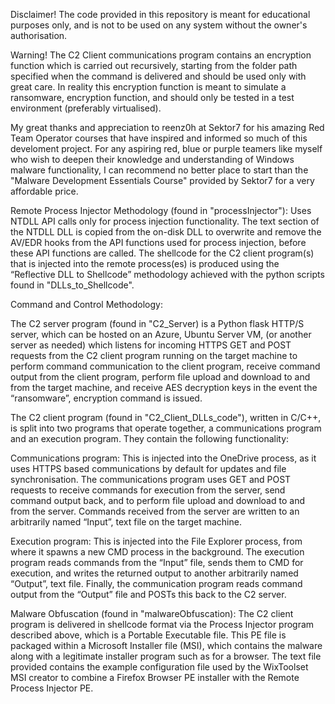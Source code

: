 Disclaimer! The code provided in this repository is meant for educational purposes only, and is not to be used on any system without the owner's authorisation.

Warning! The C2 Client communications program contains an encryption function which is carried out recursively, starting from the folder path specified when the command is delivered and should be used only with great care. In reality this encryption function is meant to simulate a ransomware, encryption function, and should only be tested in a test environment (preferably virtualised).

My great thanks and appreciation to reenz0h at Sektor7 for his amazing Red Team Operator courses that have inspired and informed so much of this develoment project.
For any aspiring red, blue or purple teamers like myself who wish to deepen their knowledge and understanding of Windows malware functionality, I can recommend no better place to start than the 
"Malware Development Essentials Course" provided by Sektor7 for a very affordable price.

Remote Process Injector Methodology (found in "processInjector"):
Uses NTDLL API calls only for process injection functionality. 
The text section of the NTDLL DLL is copied from the on-disk DLL to overwrite and remove the AV/EDR hooks from the API functions used for process injection, before these API functions are called.
The shellcode for the C2 client program(s) that is injected into the remote process(es) is produced using the “Reflective DLL to Shellcode” methodology achieved with the python scripts found in "DLLs_to_Shellcode".

Command and Control Methodology:

The C2 server program (found in "C2_Server) is a Python flask HTTP/S server, which can be hosted on an Azure, Ubuntu Server VM, (or another server as needed) which listens for incoming HTTPS GET and POST requests from the C2 client program running on the target machine to perform command communication to the client program, receive command output from the client program, perform file upload and download to and from the target machine, and receive AES decryption keys in the event the “ransomware”, encryption command is issued.

The C2 client program (found in "C2_Client_DLLs_code"), written in C/C++, is split into two programs that operate together, a communications program and an execution program. They contain the following functionality:

Communications program: This is injected into the OneDrive process, as it uses HTTPS based communications by default for updates and file synchronisation. The communications program uses GET and POST requests to receive commands for execution from the server, send command output back, and to perform file upload and download to and from the server. Commands received from the server are written to an arbitrarily named “Input”, text file on the target machine.

Execution program: This is injected into the File Explorer process, from where it spawns a new CMD process in the background. The execution program reads commands from the “Input” file, sends them to CMD for execution, and writes the returned output to another arbitrarily named “Output”, text file.
Finally, the communication program reads command output from the “Output” file and POSTs this back to the C2 server.

Malware Obfuscation (found in "malwareObfuscation):
The C2 client program is delivered in shellcode format via the Process Injector program described above, which is a Portable Executable file. This PE file is packaged within a Microsoft Installer file (MSI), which contains the malware along with a legitimate installer program such as for a browser. The text file provided contains the example configuration file used by the WixToolset MSI creator to combine a Firefox Browser PE installer with the Remote Process Injector PE.
